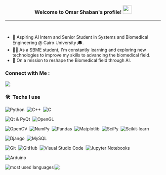 <!--
<img width="250" align="right" src="https://c.tenor.com/_DOBjnGspYAAAAAM/code-coding.gif">
-->
<h3 align="center">
  Welcome to Omar Shaban's profile!
  <img src="https://media.giphy.com/media/hvRJCLFzcasrR4ia7z/giphy.gif" width="28">
</h3>

<hr>
<br>

<!-- Typing SVG by DenverCoder1 - https://github.com/DenverCoder1/readme-typing-svg -->
<!--
<p align="center">
  <a href="https://github.com/DenverCoder1/readme-typing-svg"><img src="https://readme-typing-svg.herokuapp.com/?lines=Biomedical%20Engineering%20Student;Software%20Developer&font=Fira%20Code&center=true&width=440&height=45&color=blue&vCenter=true&size=22"></a>
</p> 
-->

- 🏢 Aspiring AI Intern and Senior Student in Systems and Biomedical Engineering @ Cairo University 🎓.
- 👨‍💻 As a SBME student, I'm constantly learning and exploring new technologies to improve my skills to advancing the biomedical field.
- 🔬 On a mission to reshape the Biomedical field through AI.


### Connect with Me :

<a href="https://linkedin.com/in/omarshaban02" target="_blank"><img src="https://img.shields.io/badge/-Omar%20Shaban-0077B5?style=for-the-badge&logo=Linkedin&logoColor=white"/></a>
<!--
<a href="https://t.me/YousefMohamed01" target="_blank"><img src="https://img.shields.io/badge/-Yousef%20Dergham-0077B5?style=for-the-badge&logo=Telegram&logoColor=white"/></a>
-->
### 🛠 &nbsp;Techs I use

![Python](https://img.shields.io/badge/-Python%20-05122A?style=flat&logo=python&color=eee)&nbsp;
![C++](https://img.shields.io/badge/-C++%20-05122A?style=flat&logo=cplusplus&color=eee&logoColor=6295cb)&nbsp;
![C](https://img.shields.io/badge/-C-007ACC?style=flat&logo=c&color=eee&logoColor=6295cb)&nbsp;

![Qt & PyQt](https://img.shields.io/badge/-Qt%20&%20PyQt-05122A?style=flat&logo=qt&logoColor=white)&nbsp;
![OpenGL](https://img.shields.io/badge/-OpenGL%20-05122A?style=flat&logo=opengl&logoColor=white)&nbsp;

![OpenCV](https://img.shields.io/badge/-OpenCV-007ACC?style=flat&logo=opencv&logoColor=white)&nbsp;
![NumPy](https://img.shields.io/badge/-NumPy-007ACC?style=flat&logo=numpy&logoColor=white)&nbsp;
![Pandas](https://img.shields.io/badge/-Pandas-007ACC?style=flat&logo=pandas&logoColor=white)&nbsp;
![Matplotlib](https://img.shields.io/badge/-Matplotlib-007ACC?style=flat&logo=matplotlib&logoColor=white)&nbsp;
![SciPy](https://img.shields.io/badge/-SciPy-007ACC?style=flat&logo=scipy&logoColor=white)&nbsp;
![Scikit-learn](https://img.shields.io/badge/-Scikit--learn-007ACC?style=flat&logo=scikit-learn&logoColor=white)&nbsp;

![Django](https://img.shields.io/badge/-Django%20-05122A?style=flat&logo=django&color=333)&nbsp;
![MySQL](https://img.shields.io/badge/-MySQL%20-05122A?style=flat&logo=mysql&logoColor=white&color=f33)&nbsp;

![Git](https://img.shields.io/badge/-Git-05122A?style=flat&logo=git&color=blue&logoColor=fff)&nbsp;
![GitHub](https://img.shields.io/badge/-GitHub-05122A?style=flat&logo=github&color=blue)&nbsp;
![Visual Studio Code](https://img.shields.io/badge/-Visual%20Studio%20Code-05122A?style=flat&logo=visual-studio-code&color=blue)&nbsp;
![Jupyter Notebooks](https://img.shields.io/badge/-Jupyter%20Notebooks-007ACC?style=flat&logo=jupyter&logoColor=white)&nbsp;

![Arduino](https://img.shields.io/badge/-Arduino%20-05122A?style=flat&logo=Arduino&color=080)&nbsp;

<!--
![MongoDB](https://img.shields.io/badge/-MongoDB-05122A?style=flat&logo=MongoDB&color=ddd)&nbsp;
-->
<!--
![React.js](https://img.shields.io/badge/-React-05122A?style=flat&logo=react&color=ddd)
![Node.js](https://img.shields.io/badge/-Node.js-05122A?style=flat&logo=node.js&logoColor=339933&color=ddd)&nbsp;
-->
<!--
![JavaScript](https://img.shields.io/badge/-JavaScript-05122A?style=flat&logo=javascript&color=333)&nbsp;
![HTML](https://img.shields.io/badge/-HTML-05122A?style=flat&logo=HTML5&color=333)&nbsp;
![CSS](https://img.shields.io/badge/-CSS-05122A?style=flat&logo=CSS3&logoColor=1572B6&color=333)&nbsp;
-->

<img align="left" src="https://github-readme-stats.vercel.app/api/top-langs?username=omarshaban02&show_icons=true&locale=en&layout=compact" alt="most used languages" />

<a href="https://komarev.com/ghpvc/?username=omarshaban02&style=for-the-badge">
    <img src="https://komarev.com/ghpvc/?username=omarshaban02&style=for-the-badge">
</a>
